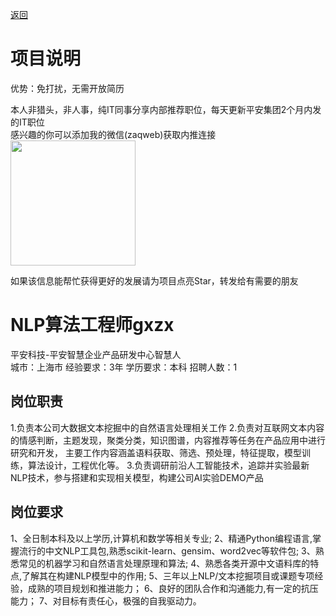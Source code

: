 [返回](../)

# 项目说明

优势：免打扰，无需开放简历

本人非猎头，非人事，纯IT同事分享内部推荐职位，每天更新平安集团2个月内发的IT职位  
感兴趣的你可以添加我的微信(zaqweb)获取内推连接  
<img src="https://github.com/zaqweb/PA-IT-JOBS/blob/master/WechatICode.jpeg"  height="200" width="200">

如果该信息能帮忙获得更好的发展请为项目点亮Star，转发给有需要的朋友

# NLP算法工程师gxzx
平安科技-平安智慧企业产品研发中心智慧人  
城市：上海市 经验要求：3年 学历要求：本科  招聘人数：1

## 岗位职责
1.负责本公司大数据文本挖掘中的自然语言处理相关工作
2.负责对互联网文本内容的情感判断，主题发现，聚类分类，知识图谱，内容推荐等任务在产品应用中进行研究和开发，
主要工作内容涵盖语料获取、筛选、预处理，特征提取，模型训练，算法设计，工程优化等。
3.负责调研前沿人工智能技术，追踪并实验最新NLP技术，参与搭建和实现相关模型，构建公司AI实验DEMO产品

## 岗位要求
1、全日制本科及以上学历,计算机和数学等相关专业;
2、精通Python编程语言,掌握流行的中文NLP工具包,熟悉scikit-learn、gensim、word2vec等软件包;
3、熟悉常见的机器学习和自然语言处理原理和算法;
4、熟悉各类开源中文语料库的特点,了解其在构建NLP模型中的作用;
5、三年以上NLP/文本挖掘项目或课题专项经验，成熟的项目规划和推进能力；
6、良好的团队合作和沟通能力,有一定的抗压能力；
7、对目标有责任心，极强的自我驱动力。




